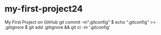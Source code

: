 # my-first-project24
My First Project on GitHub
git commit -m".gitconfig"
$ echo ".gitconfig" >> .gitignore
$ git add .gitignore && git ci -m '.gitconfig'
